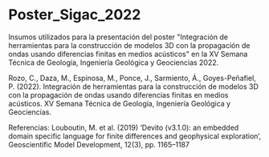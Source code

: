 # Poster_Sigac_2022

Insumos utilizados para la presentación del poster "Integración de herramientas para la construcción de modelos 3D con la propagación de ondas usando diferencias finitas en medios acústicos" en la XV Semana Técnica de Geología, Ingeniería Geológica y Geociencias 2022. 


Rozo, C., Daza, M., Espinosa, M., Ponce, J., Sarmiento, Á., Goyes-Peñafiel, P. (2022). Integración de herramientas para la construcción de modelos 3D con la propagación de ondas usando diferencias finitas en medios acústicos. XV Semana Técnica de Geología, Ingeniería Geológica y Geociencias.
 
 
Referencias: 
Louboutin, M. et al. (2019) ‘Devito (v3.1.0): an embedded domain specific language for finite differences and geophysical exploration’,
Geoscientific Model Development, 12(3), pp. 1165–1187
